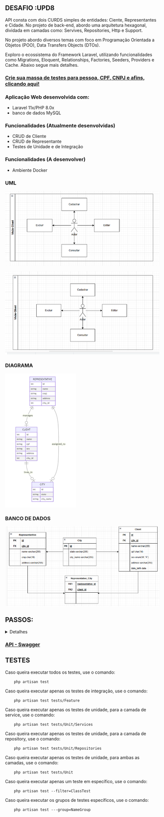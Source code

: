 ## DESAFIO :UPD8

API consta com dois CURDS simples de entidades: Ciente, Representantes e Cidade. No projeto de back-end, abordo uma arquitetura hexagonal, dividada em camadas como: Servives, Repositories, Http e Support.

No projeto abordo diversos temas com foco em Programação Orientada a Objetos (POO), Data Transfers Objects (DTOs).

Exploro o ecossistema do Framework Laravel, utilizando funcionalidades como Migrations, Eloquent, Relationships, Factories, Seeders, Providers e Cache. Abaixo segue mais detalhes.

### [Crie sua massa de testes para pessoa, CPF, CNPJ e afins, clicando aqui!](https://www.4devs.com.br/)

### Aplicação Web desenvolvida com:<br />
- Laravel 11x/PHP 8.0x<br />
- banco de dados MySQL<br/>

### Funcionalidades (Atualmente desenvolvidas)
<ul>
    <li>CRUD de Cliente</li>
    <li>CRUD de Representante</li>
    <li>Testes de Unidade e de Integração</li>
</ul>

### Funcionalidades (A desenvolver)
<ul>
    <li>Ambiente Docker</li>
</ul>

### UML

![UML](image.png)

![UML](image-1.png)

### DIAGRAMA

![Diagrama de Entidades](image-4.png)

### BANCO DE DADOS

![Banco de Dados](image-5.png)

## PASSOS:

<details>
<summary>Detalhes</summary>

### Requesitos necessários para executar o projeto:
<ul>
    <li>Instalar o PHP versão 8.0</li>
    <li>Instalar o Laravel versão 11.0</li>
    <li>Instalar o MySQL</li>
    <li>Instalar o composer</li>
    <li>Instalar o Postman ou Insomnia</li>
    <li>Instalar uma IDE de sua escolha (PHPStorm / VSCode)</li>
    <li>Instalar um cliente SQL de sua escolha (DBeaver / PHPMyAdmin / MySQL WorkBench)</li>
</ul>

### Executar o projeto:
<ul>
    <li>Clone o projeto: git clone https://github.com/HildebrandoLima/upd8_back_end.git</li>
    <li>Adicione o arquivo .env copiando o arquivo .env.example</li>
    <li>Certifique-se que um diretório chamado `**/vendor**` foi criado.</li>
    <li>Execute o comando: php artisan serve</li>
</ul>

### Banco de Dados:

> Obanco de dados é do tipo relacional.

### Criando o Banco de de Dados:

> No seu .env adicione da seguinte forma:<br />

> DB_CONNECTION=mysql<br />
> DB_HOST=localhost<br />
> DB_PORT=3306<br />
> DB_DATABASE=ms_delivery<br />
> DB_USERNAME=nome_do_usuario<br />
> DB_PASSWORD=sua_senha<br />

<br /><br />

> CACHE_STORE=database<br />
> CACHE_PREFIX=<br />
> CACHE_DRIVER=file<br />

Execute o comando para criar as tabelas:

```
    php artisan migrate
```

Execute o comando para preencher as tabelas:

```
    php artisan db:seed --class=DatabaseSeeder
```

Certifique-se que as tabelas foram criadas. Abra seu cliente SQL que você escolheu, e então execute o comando:

```
    SHOW TABLES;
```

### [Caso ocorra erro ao executar as migrations, clique aqui!](https://blog.renatolucena.net/post/como-fazer-rollback-de-migration-de-bd-no-laravel)

### Para iniciar o servidor:
`php artisan serve`
Agora acesse o endereço http://localhost:8000/api/rota em seu Postman ou Insomnia
</details>

### [API - Swagger](https://app.swaggerhub.com/apis-docs/HILDEBRANDOLIMA16/api-upd8/1.0.0)

## TESTES

Caso queira executar todos os testes, use o comando:

```
    php artisan test
```

Caso queira executar apenas os testes de integração, use o comando:

```
    php artisan test tests/Feature
```

Caso queira executar apenas os testes de unidade, para a camada de service, use o comando:

```
    php artisan test tests/Unit/Services
```

Caso queira executar apenas os testes de unidade, para a camada de repository, use o comando:

```
    php artisan test tests/Unit/Repositories
```

Caso queira executar apenas os testes de unidade, para ambas as camadas, use o comando:

```
    php artisan test tests/Unit
```

Caso queira executar apenas um teste em específico, use o comando:

```
    php artisan test --filter=ClassTest
```

Caso queira executar os grupos de testes específicos, use o comando:

```
    php artisan test ---group=NameGroup
```
